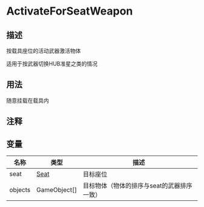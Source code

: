 # ActivateForSeatWeapon
## 描述

按载具座位的活动武器激活物体

适用于按武器切换HUB准星之类的情况

## 用法

随意挂载在载具内

## 注释

## 变量
| 名称 | 类型 | 描述 |
| ----------- | ----------- | ----------- |
| seat | [Seat](./Seat.md) | 目标座位 |  
| objects | GameObject[] | 目标物体（物体的排序与seat的武器排序一致） |  
